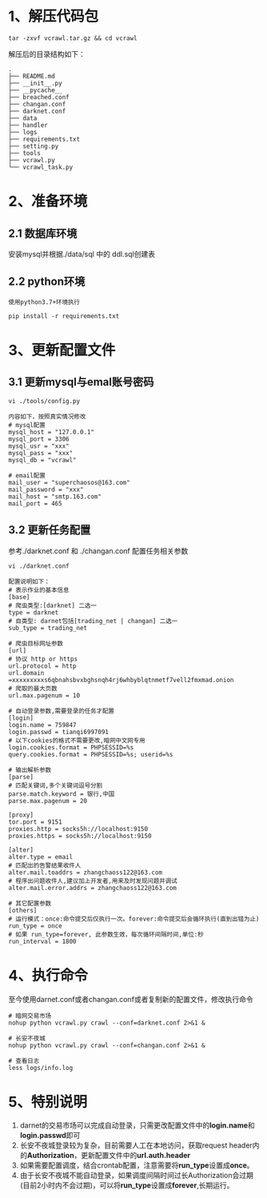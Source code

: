 # 1、解压代码包
```
tar -zxvf vcrawl.tar.gz && cd vcrawl
```
解压后的目录结构如下：
```
.
├── README.md
├── __init__.py
├── __pycache__
├── breached.conf
├── changan.conf
├── darknet.conf
├── data
├── handler
├── logs
├── requirements.txt
├── setting.py
├── tools
├── vcrawl.py
└── vcrawl_task.py
```

# 2、准备环境
## 2.1 数据库环境
安装mysql并根据./data/sql 中的 ddl.sql创建表
## 2.2 python环境
```
使用python3.7+环境执行

pip install -r requirements.txt
```


# 3、更新配置文件
## 3.1 更新mysql与emal账号密码
```
vi ./tools/config.py

内容如下，按照真实情况修改
# mysql配置
mysql_host = "127.0.0.1"
mysql_port = 3306
mysql_usr = "xxx"
mysql_pass = "xxx"
mysql_db = "vcrawl"

# email配置
mail_user = "superchaosos@163.com"
mail_password = "xxx"
mail_host = "smtp.163.com"
mail_port = 465
```

## 3.2 更新任务配置
参考./darknet.conf 和 ./changan.conf 配置任务相关参数
```
vi ./darknet.conf

配置说明如下：
# 表示作业的基本信息
[base]
# 爬虫类型:[darknet] 二选一
type = darknet
# 自类型: darnet包括[trading_net | changan] 二选一
sub_type = trading_net

# 爬虫目标网址参数
[url]
# 协议 http or https
url.protocol = http
url.domain =xxxxxxxxxs6qbnahsbvxbghsnqh4rj6whbyblqtnmetf7vell2fmxmad.onion
# 爬取的最大页数
url.max.pagenum = 10

# 自动登录参数,需要登录的任务才配置
[login]
login.name = 759847
login.passwd = tianqi6997091
# 以下cookies的格式不需要更改,暗网中文网专用
login.cookies.format = PHPSESSID=%s
query.cookies.format = PHPSESSID=%s; userid=%s

# 输出解析参数
[parse]
# 匹配关键词,多个关键词逗号分割
parse.match.keyword = 银行,中国
parse.max.pagenum = 20

[proxy]
tor.port = 9151
proxies.http = socks5h://localhost:9150
proxies.https = socks5h://localhost:9150

[alter]
alter.type = email
# 匹配出的告警结果收件人
alter.mail.toaddrs = zhangchaoss122@163.com
# 程序出问题收件人,建议加上开发者,用来及时发现问题并调试
alter.mail.error.addrs = zhangchaoss122@163.com

# 其它配置参数
[others]
# 运行模式：once:命令提交后仅执行一次。forever:命令提交后会循环执行(直到出错为止)
run_type = once
# 如果 run_type=forever, 此参数生效，每次循环间隔时间,单位:秒
run_interval = 1800
```

# 4、执行命令
至今使用darnet.conf或者changan.conf或者复制新的配置文件，修改执行命令
```
# 暗网交易市场
nohup python vcrawl.py crawl --conf=darknet.conf 2>&1 &

# 长安不夜城
nohup python vcrawl.py crawl --conf=changan.conf 2>&1 &

# 查看日志
less logs/info.log
```

# 5、特别说明
1. darnet的交易市场可以完成自动登录，只需更改配置文件中的**login.name**和**login.passwd**即可
2. 长安不夜城登录较为复杂，目前需要人工在本地访问，获取request header内的**Authorization**，更新配置文件中的**url.auth.header**
3. 如果需要配置调度，结合crontab配置，注意需要将**run_type**设置成**once**。
4. 由于长安不夜城不能自动登录，如果调度间隔时间过长Authorization会过期(目前2小时内不会过期)，可以将**run_type**设置成**forever**,长期运行。